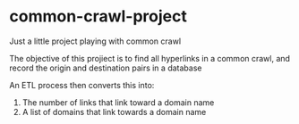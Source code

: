 # common-crawl-project
Just a little project playing with common crawl

The objective of this projiect is to find all hyperlinks in a common crawl, and record the origin and destination pairs in a database

An ETL process then converts this into:
1. The number of links that link toward a domain name
2. A list of domains that link towards a domain name

